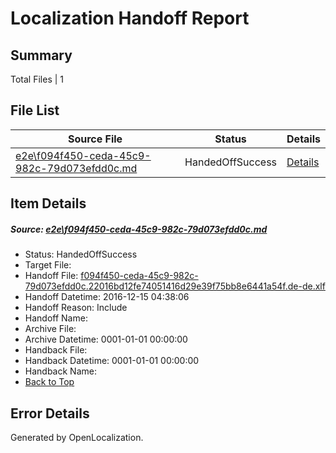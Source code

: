 # <a name='report-top'></a> Localization Handoff Report

## Summary
 Total Files | 1

## File List
 Source File | Status | Details 
 ----------- | ------ | ------- 
 [e2e\f094f450-ceda-45c9-982c-79d073efdd0c.md](https://github.com/OpenLocalizationTestOrg/ol-test0/blob/fcf5bf5e23d41dc7cbf53ae093fbad0de4d2c6a6/e2e/f094f450-ceda-45c9-982c-79d073efdd0c.md) | HandedOffSuccess | [Details](#a06972d2020db745e4ced50e2aa34b1e798a3a311)

## Item Details
##### <a name='a06972d2020db745e4ced50e2aa34b1e798a3a311'></a> Source: [e2e\f094f450-ceda-45c9-982c-79d073efdd0c.md](https://github.com/OpenLocalizationTestOrg/ol-test0/blob/fcf5bf5e23d41dc7cbf53ae093fbad0de4d2c6a6/e2e/f094f450-ceda-45c9-982c-79d073efdd0c.md)
* Status: HandedOffSuccess
* Target File: 
* Handoff File: [f094f450-ceda-45c9-982c-79d073efdd0c.22016bd12fe74051416d29e39f75bb8e6441a54f.de-de.xlf](https://github.com/OpenLocalizationTestOrg/ol-test0-handoff/blob/931eb5add2709393a268370f3c685b94947de934/ol-handoff/OpenLocalizationTestOrg/ol-test0-dede/xinjiang/ht/f094f450-ceda-45c9-982c-79d073efdd0c.22016bd12fe74051416d29e39f75bb8e6441a54f.de-de.xlf)
* Handoff Datetime: 2016-12-15 04:38:06
* Handoff Reason: Include
* Handoff Name: 
* Archive File: 
* Archive Datetime: 0001-01-01 00:00:00
* Handback File: 
* Handback Datetime: 0001-01-01 00:00:00
* Handback Name: 
* [Back to Top](#report-top)


## Error Details

Generated by OpenLocalization.
